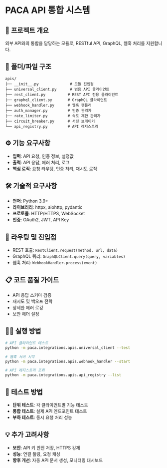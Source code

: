 # PACA API 통합 시스템

## 🎯 프로젝트 개요
외부 API와의 통합을 담당하는 모듈로, RESTful API, GraphQL, 웹훅 처리를 지원합니다.

## 📁 폴더/파일 구조
```
apis/
├── __init__.py              # 모듈 진입점
├── universal_client.py      # 범용 API 클라이언트
├── rest_client.py          # REST API 전용 클라이언트
├── graphql_client.py       # GraphQL 클라이언트
├── webhook_handler.py      # 웹훅 핸들러
├── auth_manager.py         # 인증 관리자
├── rate_limiter.py         # 속도 제한 관리자
├── circuit_breaker.py      # 서킷 브레이커
└── api_registry.py         # API 레지스트리
```

## ⚙️ 기능 요구사항
- **입력**: API 요청, 인증 정보, 설정값
- **출력**: API 응답, 에러 처리, 로그
- **핵심 로직**: 요청 라우팅, 인증 처리, 재시도 로직

## 🛠️ 기술적 요구사항
- **언어**: Python 3.9+
- **라이브러리**: httpx, aiohttp, pydantic
- **프로토콜**: HTTP/HTTPS, WebSocket
- **인증**: OAuth2, JWT, API Key

## 🚀 라우팅 및 진입점
- REST 호출: `RestClient.request(method, url, data)`
- GraphQL 쿼리: `GraphQLClient.query(query, variables)`
- 웹훅 처리: `WebhookHandler.process(event)`

## 📋 코드 품질 가이드
- API 응답 스키마 검증
- 재시도 및 백오프 전략
- 상세한 에러 로깅
- 보안 헤더 설정

## 🏃‍♂️ 실행 방법
```bash
# API 클라이언트 테스트
python -m paca.integrations.apis.universal_client --test

# 웹훅 서버 시작
python -m paca.integrations.apis.webhook_handler --start

# API 레지스트리 조회
python -m paca.integrations.apis.api_registry --list
```

## 🧪 테스트 방법
- **단위 테스트**: 각 클라이언트별 기능 테스트
- **통합 테스트**: 실제 API 엔드포인트 테스트
- **부하 테스트**: 동시 요청 처리 성능

## 💡 추가 고려사항
- **보안**: API 키 안전 저장, HTTPS 강제
- **성능**: 연결 풀링, 요청 캐싱
- **향후 개선**: 자동 API 문서 생성, 모니터링 대시보드